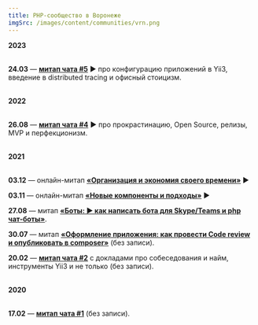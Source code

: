 ```yaml
---
title: PHP-сообщество в Воронеже
imgSrc: /images/content/communities/vrn.png
---
```


**2023**<br><br>

**24.03** — **[митап чата #5](https://phpvrn.github.io/2023/03/24/community-meetup-v.html)** ▶️ про конфигурацию приложений в Yii3, введение в distributed tracing и офисный стоицизм.

<br>**2022**<br><br>

**26.08** — **[митап чата #4](https://phpvrn.github.io/2022/08/26/community-meetup-iv.html)** ▶️ про прокрастинацию, Open Source, релизы, MVP и перфекционизм.

<br>**2021**<br><br>

**03.12** — онлайн-митап **[«Организация и экономия своего времени»](https://youtu.be/S8ZCWUoVkvQ)** ▶️

**03.11** — онлайн-митап **[«Новые компоненты и подходы»](https://www.youtube.com/watch?v=Z5yXirQQ-Eg)** ▶️

**27.08** — митап **[«Боты: ▶️ как написать бота для Skype/Teams и php чат-боты»](https://www.youtube.com/watch?v=t9Uvfsj9IAU)**.

**30.07** — митап **[«Оформление приложения: как провести Code review и опубликовать в composer»](https://phpvrn.github.io/2021/08/01/efko-package-refuctor.html)** (без записи).

**20.02** — **[митап чата #2](https://t.me/php_vrn/16675)** с докладами про собеседования и найм, инструменты Yii3 и не только (без записи).

<br>**2020**<br><br>

**17.02** — **[митап чата #1](https://t.me/php_vrn/439)** (без записи).
